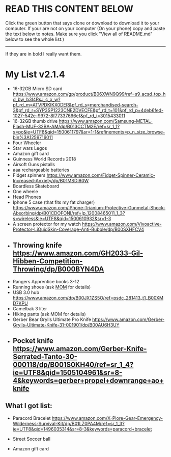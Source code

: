 <h1>READ THIS CONTENT BELOW</h1>                                                                                                          
Click the green button that says clone or download to download it to your computer.
If your are not on your computer (On your phone) copy and paste the text below to notes.
Make sure you click "View all of README.md" below to see the whole list:)
<hr />
If they are in bold I really want them.
<h1>My List v2.1.4</h1>

* 16-32GB Micro SD card https://www.amazon.com/gp/product/B06XWN9Q99/ref=s9_acsd_top_hd_bw_b3I4RsJ_c_x_w?pf_rd_m=ATVPDKIKX0DER&pf_rd_s=merchandised-search-3&pf_rd_r=SYP3SP1223CNE2DVECFE&pf_rd_t=101&pf_rd_p=4deb6fed-1027-542e-9972-8f77337666ef&pf_rd_i=3015433011
* 16-32GB thumb drive https://www.amazon.com/Samsung-METAL-Flash-MUF-32BA-AM/dp/B013CCTM2E/ref=sr_1_1?s=pc&ie=UTF8&qid=1500611797&sr=1-1&refinements=p_n_size_browse-bin%3A1259716011
* Four Wheeler
* Star wars Legos
* Amazon gift card
* Guinness World Records 2018
* Airsoft Guns pistalls
* aaa rechargeable batteries
* Fidget spinners https://www.amazon.com/Fidget-Spinner-Ceramic-Increased-Anxiety/dp/B01MSDI80W
* Boardless Skateboard
* One wheele
* Head Phones
* Iphone 5 case (that fits my fat charger) https://www.amazon.com/iPhone-Trianium-Protective-Gunmetal-Shock-Absorbing/dp/B01CDOFONI/ref=lp_12008465011_1_3?s=wireless&ie=UTF8&qid=1500610932&sr=1-3
* A screen protector for my watch https://www.amazon.com/Vivoactive-Protector-LiQuidSkin-Coverage-Anti-Bubble/dp/B00SXHFCV4
* ## Throwing knife https://www.amazon.com/GH2033-Gil-Hibben-Competition-Throwing/dp/B000BYN4DA
* Rangers Apprentice books 3-12
* Running shoes (ask <u>MOM</u> for details)
* USB 3.0 hub https://www.amazon.com/dp/B00JX1ZS5O/ref=psdc_281413_t1_B00XMD7KPU
* Camelbak 3 liter
* Hiking pants (ask MOM for details)
* Gerber Bear Grylls Ultimate Pro Knife https://www.amazon.com/Gerber-Grylls-Ultimate-Knife-31-001901/dp/B00AU6H3UY
* ## Pocket knife https://www.amazon.com/Gerber-Knife-Serrated-Tanto-30-000118/dp/B001S0KH40/ref=sr_1_4?ie=UTF8&qid=1505104961&sr=8-4&keywords=gerber+propel+downrange+ao+knife


<h2> What I got list:</h2>

* Paracord Bracelet https://www.amazon.com/X-Plore-Gear-Emergency-Wilderness-Survival-Kit/dp/B01LZ0PA4M/ref=sr_1_3?ie=UTF8&qid=1496035314&sr=8-3&keywords=paracord+bracelet

* Street Soccer ball
* Amazon gift card
